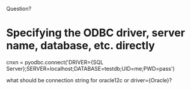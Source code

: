  Question?
# Specifying the ODBC driver, server name, database, etc. directly
cnxn = pyodbc.connect('DRIVER={SQL Server};SERVER=localhost;DATABASE=testdb;UID=me;PWD=pass')

what should be connection string for oracle12c or driver={Oracle}? 